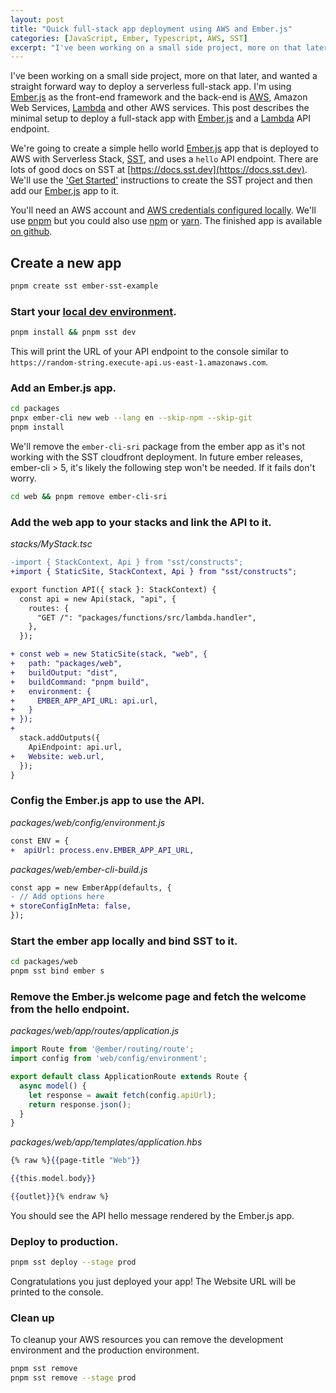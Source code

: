 ```yaml
---
layout: post
title: "Quick full-stack app deployment using AWS and Ember.js"
categories: [JavaScript, Ember, Typescript, AWS, SST]
excerpt: "I've been working on a small side project, more on that later, and wanted a straight forward way to deploy a serverless full-stack app. I'm using"
---
```


I've been working on a small side project, more on that later, and wanted a straight forward way to deploy a serverless full-stack app. I'm using [Ember.js](https://emberjs.com/) as the front-end framework and the back-end is [AWS](https://aws.amazon.com/), Amazon Web Services, [Lambda](https://aws.amazon.com/lambda/) and other AWS services. This post describes the minimal setup to deploy a full-stack app with [Ember.js](https://emberjs.com/) and a [Lambda](https://aws.amazon.com/lambda/) API endpoint.

We're going to create a simple hello world [Ember.js](https://emberjs.com/) app that is deployed to AWS with Serverless Stack, [SST](https://sst.dev/), and uses a `hello` API endpoint. There are lots of good docs on SST at [https://docs.sst.dev](https://docs.sst.dev). We'll use the ['Get Started'](https://docs.sst.dev/start/standalone) instructions to create the SST project and then add our [Ember.js](https://emberjs.com/) app to it.

You'll need an AWS account and [AWS credentials configured locally](https://docs.sst.dev/advanced/iam-credentials#loading-from-a-file). We'll use [pnpm](https://pnpm.io/) but you could also use [npm](https://docs.npmjs.com/cli) or [yarn](https://yarnpkg.com/getting-started). The finished app is available [on github](https://github.com/mrloop/ember-sst-example).

## Create a new app

```sh
pnpm create sst ember-sst-example
```

### Start your [local dev environment](https://docs.sst.dev/live-lambda-development).

```sh
pnpm install && pnpm sst dev
```

This will print the URL of your API endpoint to the console similar to `https://random-string.execute-api.us-east-1.amazonaws.com`.

### Add an Ember.js app.

```sh
cd packages
pnpx ember-cli new web --lang en --skip-npm --skip-git
pnpm install
```

We'll remove the `ember-cli-sri` package from the ember app as it's not working with the SST cloudfront deployment.
In future ember releases, ember-cli > 5, it's likely the following step won't be needed. If it fails don't worry.

```sh
cd web && pnpm remove ember-cli-sri
```

### Add the web app to your stacks and link the API to it.

_stacks/MyStack.tsc_

```diff
-import { StackContext, Api } from "sst/constructs";
+import { StaticSite, StackContext, Api } from "sst/constructs";

export function API({ stack }: StackContext) {
  const api = new Api(stack, "api", {
    routes: {
      "GET /": "packages/functions/src/lambda.handler",
    },
  });

+ const web = new StaticSite(stack, "web", {
+   path: "packages/web",
+   buildOutput: "dist",
+   buildCommand: "pnpm build",
+   environment: {
+     EMBER_APP_API_URL: api.url,
+   }
+ });
+
  stack.addOutputs({
    ApiEndpoint: api.url,
+   Website: web.url,
  });
}
```

### Config the Ember.js app to use the API.

_packages/web/config/environment.js_
```diff
const ENV = {
+  apiUrl: process.env.EMBER_APP_API_URL,
```

_packages/web/ember-cli-build.js_
```diff
const app = new EmberApp(defaults, {
- // Add options here
+ storeConfigInMeta: false,
});
```

### Start the ember app locally and bind SST to it.

```sh
cd packages/web
pnpm sst bind ember s
```

### Remove the Ember.js welcome page and fetch the welcome from the hello endpoint.

_packages/web/app/routes/application.js_
```js
import Route from '@ember/routing/route';
import config from 'web/config/environment';

export default class ApplicationRoute extends Route {
  async model() {
    let response = await fetch(config.apiUrl);
    return response.json();
  }
}
```

_packages/web/app/templates/application.hbs_
```handlebars
{% raw %}{{page-title "Web"}}

{{this.model.body}}

{{outlet}}{% endraw %}
```

You should see the API hello message rendered by the Ember.js app.

### Deploy to production.

```sh
pnpm sst deploy --stage prod
```

Congratulations you just deployed your app! The Website URL will be printed to the console.

### Clean up

To cleanup your AWS resources you can remove the development environment and the production environment.

```sh
pnpm sst remove
pnpm sst remove --stage prod
```
